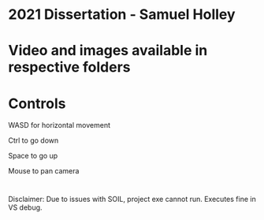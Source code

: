 # 2021 Dissertation - Samuel Holley

# Video and images available in respective folders

# Controls

WASD for horizontal movement

Ctrl to go down

Space to go up

Mouse to pan camera

#

#

Disclaimer: Due to issues with SOIL, project exe cannot run. Executes fine in VS debug.

